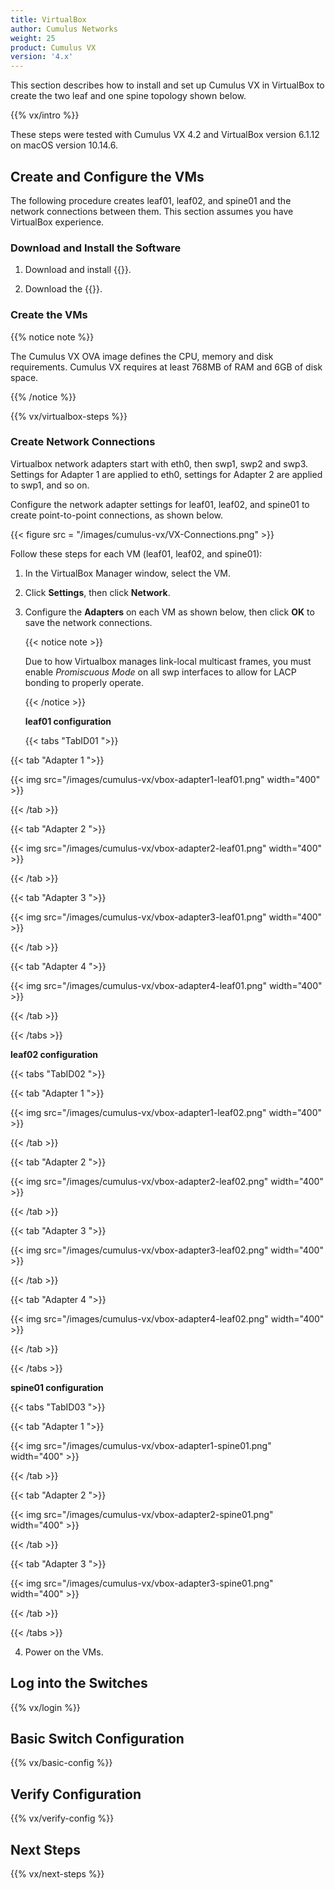 ```yaml
---
title: VirtualBox
author: Cumulus Networks
weight: 25
product: Cumulus VX
version: '4.x'
---
```

This section describes how to install and set up Cumulus VX in VirtualBox to create the two leaf and one spine topology shown below.

{{% vx/intro %}}

These steps were tested with Cumulus VX 4.2 and VirtualBox version 6.1.12 on macOS version 10.14.6.

## Create and Configure the VMs

The following procedure creates leaf01, leaf02, and spine01 and the network connections between them. This section assumes you have VirtualBox experience.

### Download and Install the Software

1. Download and install {{<exlink url="https://www.virtualbox.org/wiki/Downloads" text="VirtualBox">}}.

2. Download the {{<exlink url="https://cumulusnetworks.com/products/cumulus-vx/download/" text="OVA VirtualBox image">}}.

### Create the VMs

{{% notice note %}}

The Cumulus VX OVA image defines the CPU, memory and disk requirements. Cumulus VX requires at least 768MB of RAM and 6GB of disk space.

{{% /notice %}}

{{% vx/virtualbox-steps %}}

### Create Network Connections

Virtualbox network adapters start with eth0, then swp1, swp2 and swp3. Settings for Adapter 1 are applied to eth0, settings for Adapter 2 are applied to swp1, and so on.

Configure the network adapter settings for leaf01, leaf02, and spine01 to create point-to-point connections, as shown below.

{{< figure src = "/images/cumulus-vx/VX-Connections.png" >}}

Follow these steps for each VM (leaf01, leaf02, and spine01):

1. In the VirtualBox Manager window, select the VM.

2. Click **Settings**, then click **Network**.

3. Configure the **Adapters** on each VM as shown below, then click **OK** to save the network connections.

   {{< notice note >}}

   Due to how Virtualbox manages link-local multicast frames, you must enable *Promiscuous Mode* on all swp interfaces to allow for LACP bonding to properly operate.

   {{< /notice >}}

   **leaf01 configuration**

      {{< tabs "TabID01 ">}}

{{< tab "Adapter 1 ">}}

{{< img src="/images/cumulus-vx/vbox-adapter1-leaf01.png" width="400" >}}

{{< /tab >}}

{{< tab "Adapter 2 ">}}

{{< img src="/images/cumulus-vx/vbox-adapter2-leaf01.png" width="400" >}}

{{< /tab >}}

{{< tab "Adapter 3 ">}}

{{< img src="/images/cumulus-vx/vbox-adapter3-leaf01.png" width="400" >}}

{{< /tab >}}

{{< tab "Adapter 4 ">}}

{{< img src="/images/cumulus-vx/vbox-adapter4-leaf01.png"  width="400" >}}

{{< /tab >}}

{{< /tabs >}}

   **leaf02 configuration**

   {{< tabs "TabID02 ">}}

{{< tab "Adapter 1 ">}}

{{< img src="/images/cumulus-vx/vbox-adapter1-leaf02.png"  width="400" >}}

{{< /tab >}}

{{< tab "Adapter 2 ">}}

{{< img src="/images/cumulus-vx/vbox-adapter2-leaf02.png"  width="400" >}}

{{< /tab >}}

{{< tab "Adapter 3 ">}}

{{< img src="/images/cumulus-vx/vbox-adapter3-leaf02.png"  width="400" >}}

{{< /tab >}}

{{< tab "Adapter 4 ">}}

{{< img src="/images/cumulus-vx/vbox-adapter4-leaf02.png"  width="400" >}}

{{< /tab >}}

{{< /tabs >}}

   **spine01 configuration**

   {{< tabs "TabID03 ">}}

{{< tab "Adapter 1 ">}}

{{< img src="/images/cumulus-vx/vbox-adapter1-spine01.png"  width="400" >}}

{{< /tab >}}

{{< tab "Adapter 2 ">}}

{{< img src="/images/cumulus-vx/vbox-adapter2-spine01.png"  width="400" >}}

{{< /tab >}}

{{< tab "Adapter 3 ">}}

{{< img src="/images/cumulus-vx/vbox-adapter3-spine01.png"  width="400" >}}

{{< /tab >}}

{{< /tabs >}}

4. Power on the VMs.

## Log into the Switches

{{% vx/login %}}

## Basic Switch Configuration

{{% vx/basic-config %}}

## Verify Configuration

{{% vx/verify-config %}}

## Next Steps

{{% vx/next-steps %}}
